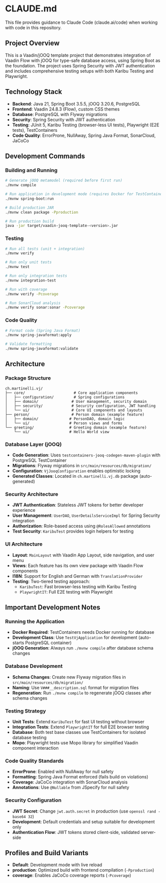 # CLAUDE.md

This file provides guidance to Claude Code (claude.ai/code) when working with code in this repository.

## Project Overview

This is a Vaadin/jOOQ template project that demonstrates integration of Vaadin Flow with jOOQ for type-safe database access, using Spring Boot as the foundation. The project uses Spring Security with JWT authentication and includes comprehensive testing setups with both Karibu Testing and Playwright.

## Technology Stack

- **Backend**: Java 21, Spring Boot 3.5.5, jOOQ 3.20.6, PostgreSQL
- **Frontend**: Vaadin 24.8.3 (Flow), custom CSS themes
- **Database**: PostgreSQL with Flyway migrations
- **Security**: Spring Security with JWT authentication  
- **Testing**: JUnit 5, Karibu Testing (browser-less UI tests), Playwright (E2E tests), TestContainers
- **Code Quality**: ErrorProne, NullAway, Spring Java Format, SonarCloud, JaCoCo

## Development Commands

### Building and Running
```bash
# Generate jOOQ metamodel (required before first run)
./mvnw compile

# Run application in development mode (requires Docker for TestContainers)
./mvnw spring-boot:run

# Build production JAR
./mvnw clean package -Pproduction

# Run production build
java -jar target/vaadin-jooq-template-<version>.jar
```

### Testing
```bash
# Run all tests (unit + integration)
./mvnw verify

# Run only unit tests
./mvnw test

# Run only integration tests
./mvnw integration-test

# Run with coverage
./mvnw verify -Pcoverage

# Run SonarCloud analysis
./mvnw verify sonar:sonar -Pcoverage
```

### Code Quality
```bash
# Format code (Spring Java Format)
./mvnw spring-javaformat:apply

# Validate formatting
./mvnw spring-javaformat:validate
```

## Architecture

### Package Structure
```
ch.martinelli.vj/
├── core/                      # Core application components
│   ├── configuration/         # Spring configurations
│   ├── domain/               # User management, security domain
│   ├── security/             # Security configuration, JWT handling
│   └── ui/                   # Core UI components and layouts
├── person/                   # Person domain (example feature)
│   ├── domain/              # PersonDAO, domain logic
│   └── ui/                  # Person views and forms
└── greeting/                # Greeting domain (example feature)
    └── ui/                  # Hello World view
```

### Database Layer (jOOQ)
- **Code Generation**: Uses `testcontainers-jooq-codegen-maven-plugin` with PostgreSQL TestContainer
- **Migrations**: Flyway migrations in `src/main/resources/db/migration/`
- **Configuration**: `VjJooqConfiguration` enables optimistic locking
- **Generated Classes**: Located in `ch.martinelli.vj.db` package (auto-generated)

### Security Architecture
- **JWT Authentication**: Stateless JWT tokens for better developer experience
- **User Management**: `UserDAO`, `UserDetailsServiceImpl` for Spring Security integration
- **Authorization**: Role-based access using `@RolesAllowed` annotations
- **Test Security**: `KaribuTest` provides login helpers for testing

### UI Architecture
- **Layout**: `MainLayout` with Vaadin App Layout, side navigation, and user menu
- **Views**: Each feature has its own view package with Vaadin Flow components
- **I18N**: Support for English and German with `TranslationProvider`
- **Testing**: Two-tiered testing approach:
  - `KaribuTest`: Fast browser-less testing with Karibu Testing
  - `PlaywrightIT`: Full E2E testing with Playwright

## Important Development Notes

### Running the Application
- **Docker Required**: TestContainers needs Docker running for database
- **Development Class**: Use `TestVjApplication` for development (auto-starts PostgreSQL container)
- **jOOQ Generation**: Always run `./mvnw compile` after database schema changes

### Database Development
- **Schema Changes**: Create new Flyway migration files in `src/main/resources/db/migration/`
- **Naming**: Use `V###__description.sql` format for migration files
- **Regeneration**: Run `./mvnw compile` to regenerate jOOQ classes after schema changes

### Testing Strategy
- **Unit Tests**: Extend `KaribuTest` for fast UI testing without browser
- **Integration Tests**: Extend `PlaywrightIT` for full E2E browser testing
- **Database**: Both test base classes use TestContainers for isolated database testing
- **Mopo**: Playwright tests use Mopo library for simplified Vaadin component interaction

### Code Quality Standards
- **ErrorProne**: Enabled with NullAway for null safety
- **Formatting**: Spring Java Format enforced (fails build on violations)
- **Coverage**: JaCoCo integration with SonarCloud analysis
- **Annotations**: Use `@Nullable` from JSpecify for null safety

### Security Configuration
- **JWT Secret**: Change `jwt.auth.secret` in production (use `openssl rand -base64 32`)
- **Development**: Default credentials and setup suitable for development only
- **Authentication Flow**: JWT tokens stored client-side, validated server-side

## Profiles and Build Variants

- **Default**: Development mode with live reload
- **production**: Optimized build with frontend compilation (`-Pproduction`)
- **coverage**: Enables JaCoCo coverage reports (`-Pcoverage`)